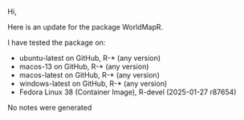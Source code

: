 Hi,

Here is an update for the package WorldMapR.

I have tested the package on:

- ubuntu-latest on GitHub, R-* (any version)
- macos-13 on GitHub, R-* (any version)
- macos-latest on GitHub, R-* (any version)
- windows-latest on GitHub, R-* (any version)
- Fedora Linux 38 (Container Image), R-devel (2025-01-27 r87654)

No notes were generated
